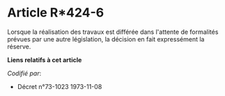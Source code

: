# Article R*424-6

Lorsque la réalisation des travaux est différée dans l'attente de formalités prévues par une autre législation, la décision
en fait expressément la réserve.

**Liens relatifs à cet article**

_Codifié par_:

  - Décret n°73-1023 1973-11-08
